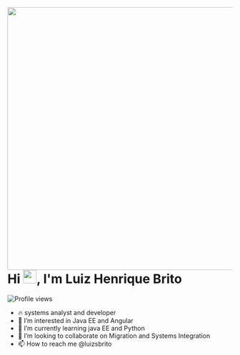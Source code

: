 <img align="right" height="590em"
     src ="https://raw.githubusercontent.com/gist/luizhsbrito/cd627270dbed0bfadd97c07c373cda22/raw/cdafaff268d9989e8b05eb640556f510d429c01f/git.svg"/>
     <h1 align="left">Hi <img src="https://raw.githubusercontent.com/kaueMarques/kaueMarques/master/hi.gif" width="30px">, I'm Luiz Henrique Brito</h1>
<p align="left"> <img src="https://komarev.com/ghpvc/?username=maykbrito&color=yellow" alt="Profile views" /> </p>




- 🔥 systems analyst and developer
- 👀 I’m interested in Java EE and Angular
- 🌱 I’m currently learning  java EE and Python
- 💞️ I’m looking to collaborate on Migration and Systems Integration 
- 📫 How to reach me  @luizsbrito

<!---
luizhsbrito/luizhsbrito is a ✨ special ✨ welcome to my repository, still premature but looking to collaborate with the community  
--->

